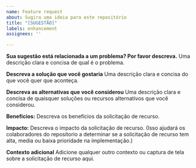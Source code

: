 ```yaml
---
name: Feature request
about: Sugira uma ideia para este repositório
title: "[SUGESTÃO]"
labels: enhancement
assignees: ''

---
```


**Sua sugestão está relacionada a um problema? Por favor descreva.**
Uma descrição clara e concisa de qual é o problema.

**Descreva a solução que você gostaria**
Uma descrição clara e concisa do que você quer que aconteça.

**Descreva as alternativas que você considerou**
Uma descrição clara e concisa de quaisquer soluções ou recursos alternativos que você considerou.

**Benefícios:**
Descreva os benefícios da solicitação de recurso.

**Impacto:**
Descreva o impacto da solicitação de recurso. (Isso ajudará os colaboradores do repositorio a determinar se a solicitação de recurso tem alta, media ou baixa prioridade na implementação.)

**Contexto adicional**
Adicione qualquer outro contexto ou captura de tela sobre a solicitação de recurso aqui.
